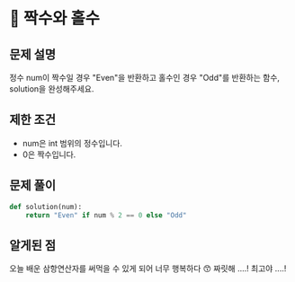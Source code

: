 # 📗 짝수와 홀수

## 문제 설명

정수 num이 짝수일 경우 "Even"을 반환하고 홀수인 경우 "Odd"를 반환하는 함수, solution을 완성해주세요.

## 제한 조건

- num은 int 범위의 정수입니다.
- 0은 짝수입니다.

## 문제 풀이

```python
def solution(num):
    return "Even" if num % 2 == 0 else "Odd"
```

## 알게된 점

오늘 배운 삼항연산자를 써먹을 수 있게 되어 너무 행복하다 😙
짜릿해 ....! 최고야 ....!
